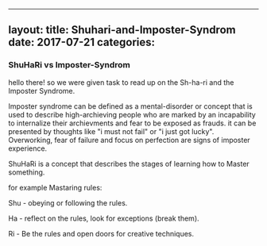 
---
layout: 
title:  Shuhari-and-Imposter-Syndrom
date:   2017-07-21 
categories:	
---

### ShuHaRi vs Imposter-Syndrom

hello there! so we were given task to read up on the Sh-ha-ri and the Imposter Syndrome.

Imposter syndrome can be defined as a mental-disorder or concept that is used to describe high-archieving people who are marked by an incapability to internalize their archievments and fear to be exposed as frauds. it can be presented by thoughts like "i must not fail" or "i just got lucky". Overworking, fear of failure and focus on perfection are signs of imposter experience.

ShuHaRi is a concept that describes the stages of learning how to Master something.

for example Mastaring rules:


Shu - obeying or following the rules.

Ha  - reflect on the rules, look for exceptions (break them).

Ri  - Be the rules and open doors for creative techniques.


